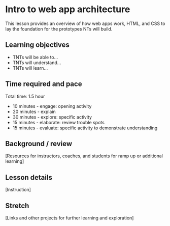 # Intro to web app architecture
This lesson provides an overview of how web apps work, HTML, and CSS to lay the foundation for the prototypes NTs will build.

## Learning objectives
* TNTs will be able to...
* TNTs will understand...
* TNTs will learn...

## Time required and pace
Total time: 1.5 hour
* 10 minutes - engage: opening activity
* 20 minutes - explain
* 30 minutes - explore: specific activity
* 15 minutes - elaborate: review trouble spots
* 15 minutes - evaluate: specific activity to demonstrate understanding

## Background / review
[Resources for instructors, coaches, and students for ramp up or additional learning]

## Lesson details
[Instruction]

## Stretch
[Links and other projects for further learning and exploration]